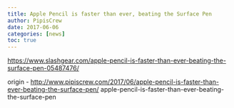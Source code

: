 ```yaml
---
title: Apple Pencil is faster than ever, beating the Surface Pen
author: PipisCrew
date: 2017-06-06
categories: [news]
toc: true
---
```


https://www.slashgear.com/apple-pencil-is-faster-than-ever-beating-the-surface-pen-05487476/

origin - http://www.pipiscrew.com/2017/06/apple-pencil-is-faster-than-ever-beating-the-surface-pen/ apple-pencil-is-faster-than-ever-beating-the-surface-pen